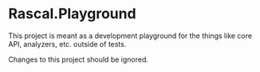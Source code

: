# Rascal.Playground

This project is meant as a development playground for the things like core API, analyzers, etc. outside of tests.

Changes to this project should be ignored.
